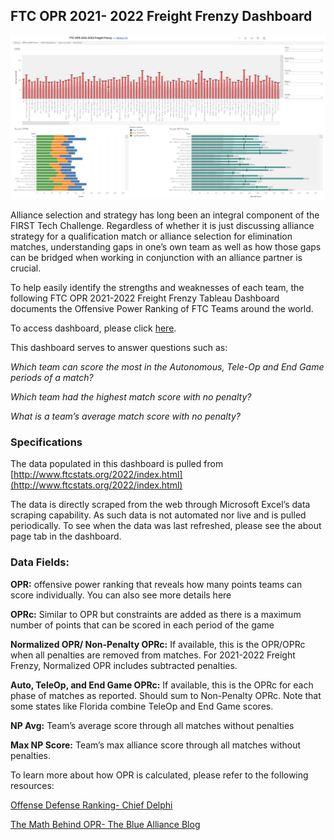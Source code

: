 ## FTC OPR 2021- 2022 Freight Frenzy Dashboard
![OPR and NPR Score Dashboard](images/opr-npr-dashboard.png)

Alliance selection and strategy has long been an integral component of the FIRST Tech Challenge. Regardless of whether it is just discussing alliance strategy for a qualification match or alliance selection for elimination matches, understanding gaps in one’s own team as well as how those gaps can be bridged when working in conjunction with an alliance partner is crucial.

To help easily identify the strengths and weaknesses of each team, the following FTC OPR 2021-2022 Freight Frenzy Tableau Dashboard documents the Offensive Power Ranking of FTC Teams around the world.

To access dashboard, please click [here](https://public.tableau.com/app/profile/serena.yin/viz/FTCOPR2021-2022FreightFrenzy/About).

This dashboard serves to answer questions such as:

_Which team can score the most in the Autonomous, Tele-Op and End Game periods of a match?_

_Which team had the highest match score with no penalty?_

_What is a team’s average match score with no penalty?_

### Specifications
The data populated in this dashboard is pulled from [http://www.ftcstats.org/2022/index.html](http://www.ftcstats.org/2022/index.html)

The data is directly scraped from the web through Microsoft Excel’s data scraping capability. As such data is not automated nor live and is pulled periodically. To see when the data was last refreshed, please see the about page tab in the dashboard.

### Data Fields:

**OPR:** offensive power ranking that reveals how many points teams can score individually. You can also see more details here 

**OPRc:**  Similar to OPR but constraints are added as there is a maximum number of points that can be scored in each period of the game

**Normalized OPR/ Non-Penalty OPRc:** If available, this is the OPR/OPRc when all penalties are removed from matches. For 2021-2022 Freight Frenzy, Normalized OPR includes subtracted penalties.

**Auto, TeleOp, and End Game OPRc:** If available, this is the OPRc for each phase of matches as reported. Should sum to Non-Penalty OPRc. Note that some states like Florida combine TeleOp and End Game scores.

**NP Avg:** Team’s average score through all matches without penalties

**Max NP Score:** Team’s max alliance score through all matches without penalties.

To learn more about how OPR is calculated, please refer to the following resources:

[Offense Defense Ranking- Chief Delphi](https://www.chiefdelphi.com/t/offense-defense-rankings-for-1043-teams/71490/19)

[The Math Behind OPR- The Blue Alliance Blog](https://blog.thebluealliance.com/2017/10/05/the-math-behind-opr-an-introduction/)

